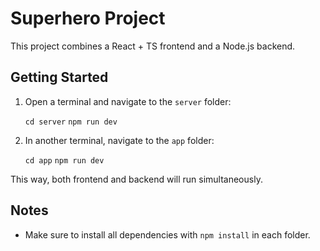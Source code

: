 
# Superhero Project
This project combines a React + TS frontend and a Node.js backend.

## Getting Started

1.  Open a terminal and navigate to the `server` folder:
    
    `cd server`
   `npm run dev` 
    
2.  In another terminal, navigate to the `app` folder:
    
    `cd app`
    `npm run dev` 
    

This way, both frontend and backend will run simultaneously.

## Notes

-   Make sure to install all dependencies with `npm install` in each folder.
   